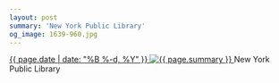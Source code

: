 ```yaml
---
layout: post
summary: 'New York Public Library'
og_image: 1639-960.jpg
---
```


<p>
 <time>
  <a href="/1639">
   {{ page.date | date: "%B %-d, %Y" }}
  </a>
 </time>
 <a href="/1639">
  <img alt="{{ page.summary }}" data-taken="5/11/2022" sizes="(min-width: 700px) 50vw, calc(100vw - 2rem)" src="{{ site.assets_url }}/1639-480.jpg" srcset="{{ site.assets_url }}/1639-240.jpg 240w, {{ site.assets_url }}/1639-480.jpg 480w, {{ site.assets_url }}/1639-720.jpg 720w, {{ site.assets_url }}/1639-960.jpg 960w"/>
 </a>
 <span>
  New York Public Library
 </span>
</p>
